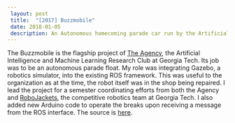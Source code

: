 ```yaml
---
 layout: post
 title:  "[2017] Buzzmobile"
 date: 2018-01-05 
 description: An Autonomous homecoming parade car run by the Artificial Intelligence Club at Georgia Tech
---
```


The Buzzmobile is the flagship project of <a href="https://gtagency.github.io">The Agency</a>, the Artificial Intelligence and Machine Learning Research Club at Georgia Tech. Its job was to be an autonomous parade float. My  role was integrating Gazebo, a robotics simulator, into the existing ROS framework. This was useful to the         organization as at the time, the robot itself was in the shop being repaired. I lead the project for a semester    coordinating efforts from both the Agency and <a href="https://robojackets.org">RoboJackets</a>, the competitive   robotics team at Georgia Tech. I also added new Arduino code to operate the breaks upon receiving a message from the ROS interface. The source is <a href="https://github.com/gtagency/buzzmobile" target="_blank">here</a>.

<figure>
    <img src="{{ '/assets/img/buzzmobile.jpg' | prepend: site.baseurl }} " alt="">
</figure>
